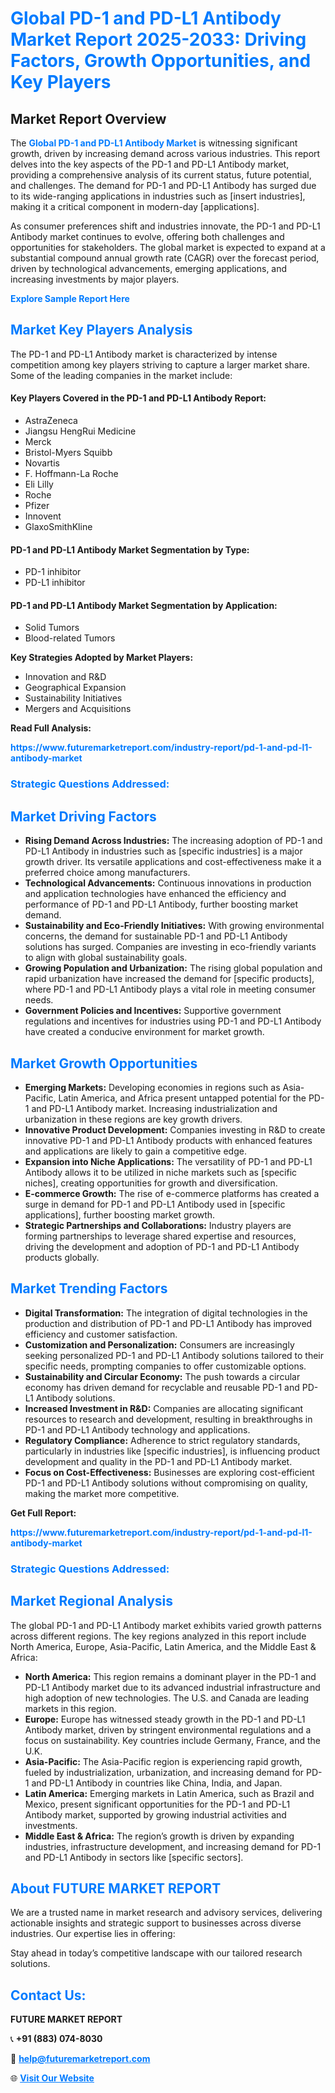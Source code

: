 <h1 style="color: #007BFF;">Global PD-1 and PD-L1 Antibody Market Report 2025-2033: Driving Factors, Growth Opportunities, and Key Players</h1>

<section id="overview">
<h2>Market Report Overview</h2>
<p>The <a href="https://www.futuremarketreport.com/industry-report/pd-1-and-pd-l1-antibody-market" style="color: #007BFF; text-decoration: none;"><strong>Global PD-1 and PD-L1 Antibody Market</strong></a> is witnessing significant growth, driven by increasing demand across various industries. This report delves into the key aspects of the PD-1 and PD-L1 Antibody market, providing a comprehensive analysis of its current status, future potential, and challenges. The demand for PD-1 and PD-L1 Antibody has surged due to its wide-ranging applications in industries such as [insert industries], making it a critical component in modern-day [applications].</p>
<p>As consumer preferences shift and industries innovate, the PD-1 and PD-L1 Antibody market continues to evolve, offering both challenges and opportunities for stakeholders. The global market is expected to expand at a substantial compound annual growth rate (CAGR) over the forecast period, driven by technological advancements, emerging applications, and increasing investments by major players.</p>
</section>

<section id="overview">
<p><a href="https://www.futuremarketreport.com/request-sample/reportId=77376" style="color: #007BFF; text-decoration: none;"><strong>Explore Sample Report Here</strong></a></p>
</section>

<section id="key-players">
<h2 style="color: #007BFF;">Market Key Players Analysis</h2>
<p>The PD-1 and PD-L1 Antibody market is characterized by intense competition among key players striving to capture a larger market share. Some of the leading companies in the market include:</p>
<h4>Key Players Covered in the PD-1 and PD-L1 Antibody Report:</h4>
<ul><li>AstraZeneca</li><li>Jiangsu HengRui Medicine</li><li>Merck</li><li>Bristol-Myers Squibb</li><li>Novartis</li><li>F. Hoffmann-La Roche</li><li>Eli Lilly</li><li>Roche</li><li>Pfizer</li><li>Innovent</li><li>GlaxoSmithKline</li></ul>
<h4>PD-1 and PD-L1 Antibody Market Segmentation by Type:</h4>
<ul><li>PD-1 inhibitor</li><li>PD-L1 inhibitor</li></ul>

<h4>PD-1 and PD-L1 Antibody Market Segmentation by Application:</h4>
<ul><li>Solid Tumors</li><li>Blood-related Tumors</li></ul>
<p><strong>Key Strategies Adopted by Market Players:</strong></p>
<ul>
<li>Innovation and R&D</li>
<li>Geographical Expansion</li>
<li>Sustainability Initiatives</li>
<li>Mergers and Acquisitions</li>
</ul>
</section>

<section>
<p><strong>Read Full Analysis: </strong></p><a href="https://www.futuremarketreport.com/industry-report/pd-1-and-pd-l1-antibody-market" style="color: #007BFF; text-decoration: none;"><strong>https://www.futuremarketreport.com/industry-report/pd-1-and-pd-l1-antibody-market</strong></a>
<h3 style="color: #007BFF;">Strategic Questions Addressed:</h3>
</section>

<section id="driving-factors">
<h2 style="color: #007BFF;">Market Driving Factors</h2>
<ul>
<li><strong>Rising Demand Across Industries:</strong> The increasing adoption of PD-1 and PD-L1 Antibody in industries such as [specific industries] is a major growth driver. Its versatile applications and cost-effectiveness make it a preferred choice among manufacturers.</li>
<li><strong>Technological Advancements:</strong> Continuous innovations in production and application technologies have enhanced the efficiency and performance of PD-1 and PD-L1 Antibody, further boosting market demand.</li>
<li><strong>Sustainability and Eco-Friendly Initiatives:</strong> With growing environmental concerns, the demand for sustainable PD-1 and PD-L1 Antibody solutions has surged. Companies are investing in eco-friendly variants to align with global sustainability goals.</li>
<li><strong>Growing Population and Urbanization:</strong> The rising global population and rapid urbanization have increased the demand for [specific products], where PD-1 and PD-L1 Antibody plays a vital role in meeting consumer needs.</li>
<li><strong>Government Policies and Incentives:</strong> Supportive government regulations and incentives for industries using PD-1 and PD-L1 Antibody have created a conducive environment for market growth.</li>
</ul>
</section>

<section id="growth-opportunities">
<h2 style="color: #007BFF;">Market Growth Opportunities</h2>
<ul>
<li><strong>Emerging Markets:</strong> Developing economies in regions such as Asia-Pacific, Latin America, and Africa present untapped potential for the PD-1 and PD-L1 Antibody market. Increasing industrialization and urbanization in these regions are key growth drivers.</li>
<li><strong>Innovative Product Development:</strong> Companies investing in R&D to create innovative PD-1 and PD-L1 Antibody products with enhanced features and applications are likely to gain a competitive edge.</li>
<li><strong>Expansion into Niche Applications:</strong> The versatility of PD-1 and PD-L1 Antibody allows it to be utilized in niche markets such as [specific niches], creating opportunities for growth and diversification.</li>
<li><strong>E-commerce Growth:</strong> The rise of e-commerce platforms has created a surge in demand for PD-1 and PD-L1 Antibody used in [specific applications], further boosting market growth.</li>
<li><strong>Strategic Partnerships and Collaborations:</strong> Industry players are forming partnerships to leverage shared expertise and resources, driving the development and adoption of PD-1 and PD-L1 Antibody products globally.</li>
</ul>
</section>

<section id="trending-factors">
<h2 style="color: #007BFF;">Market Trending Factors</h2>
<ul>
<li><strong>Digital Transformation:</strong> The integration of digital technologies in the production and distribution of PD-1 and PD-L1 Antibody has improved efficiency and customer satisfaction.</li>
<li><strong>Customization and Personalization:</strong> Consumers are increasingly seeking personalized PD-1 and PD-L1 Antibody solutions tailored to their specific needs, prompting companies to offer customizable options.</li>
<li><strong>Sustainability and Circular Economy:</strong> The push towards a circular economy has driven demand for recyclable and reusable PD-1 and PD-L1 Antibody solutions.</li>
<li><strong>Increased Investment in R&D:</strong> Companies are allocating significant resources to research and development, resulting in breakthroughs in PD-1 and PD-L1 Antibody technology and applications.</li>
<li><strong>Regulatory Compliance:</strong> Adherence to strict regulatory standards, particularly in industries like [specific industries], is influencing product development and quality in the PD-1 and PD-L1 Antibody market.</li>
<li><strong>Focus on Cost-Effectiveness:</strong> Businesses are exploring cost-efficient PD-1 and PD-L1 Antibody solutions without compromising on quality, making the market more competitive.</li>
</ul>
</section>

<section>
<p><strong>Get Full Report: </strong></p><a href="https://www.futuremarketreport.com/industry-report/pd-1-and-pd-l1-antibody-market" style="color: #007BFF; text-decoration: none;"><strong>https://www.futuremarketreport.com/industry-report/pd-1-and-pd-l1-antibody-market</strong></a>
<h3 style="color: #007BFF;">Strategic Questions Addressed:</h3>
</section>


<section id="regional-analysis">
<h2 style="color: #007BFF;">Market Regional Analysis</h2>
<p>The global PD-1 and PD-L1 Antibody market exhibits varied growth patterns across different regions. The key regions analyzed in this report include North America, Europe, Asia-Pacific, Latin America, and the Middle East & Africa:</p>
<ul>
<li><strong>North America:</strong> This region remains a dominant player in the PD-1 and PD-L1 Antibody market due to its advanced industrial infrastructure and high adoption of new technologies. The U.S. and Canada are leading markets in this region.</li>
<li><strong>Europe:</strong> Europe has witnessed steady growth in the PD-1 and PD-L1 Antibody market, driven by stringent environmental regulations and a focus on sustainability. Key countries include Germany, France, and the U.K.</li>
<li><strong>Asia-Pacific:</strong> The Asia-Pacific region is experiencing rapid growth, fueled by industrialization, urbanization, and increasing demand for PD-1 and PD-L1 Antibody in countries like China, India, and Japan.</li>
<li><strong>Latin America:</strong> Emerging markets in Latin America, such as Brazil and Mexico, present significant opportunities for the PD-1 and PD-L1 Antibody market, supported by growing industrial activities and investments.</li>
<li><strong>Middle East & Africa:</strong> The region’s growth is driven by expanding industries, infrastructure development, and increasing demand for PD-1 and PD-L1 Antibody in sectors like [specific sectors].</li>
</ul>
</section>

<footer>
<h2 style="color: #007BFF;">About FUTURE MARKET REPORT</h2>
<p>We are a trusted name in market research and advisory services, delivering actionable insights and strategic support to businesses across diverse industries. Our expertise lies in offering:</p>

<p>Stay ahead in today’s competitive landscape with our tailored research solutions.</p>

<h2 style="color: #007BFF;">Contact Us:</h2>
<p><strong>FUTURE MARKET REPORT</strong></p>
<p>📞 <strong>+91 (883) 074-8030</strong></p>
<p>📧 <strong><a href="mailto:help@futuremarketreport.com" style="color: #007BFF;">help@futuremarketreport.com</a></strong></p>
<p>🌐 <strong><a href="https://www.futuremarketreport.com/" style="color: #007BFF;">Visit Our Website</a></strong></p>
</footer>